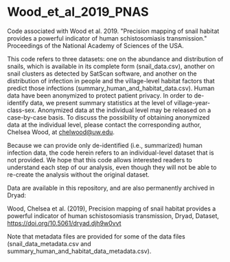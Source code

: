 # Wood_et_al_2019_PNAS
Code associated with Wood et al. 2019. "Precision mapping of snail habitat provides a powerful indicator of human schistosomiasis transmission." Proceedings of the National Academy of Sciences of the USA.

This code refers to three datasets: one on the abundance and distribution of snails, which is available in its complete form (snail_data.csv), 
another on snail clusters as detected by SatScan software, and another on the distribution of infection in people and the village-level habitat factors that predict those infections (summary_human_and_habitat_data.csv). Human data have been anonymized to protect patient privacy. In order to de-identify data, we present summary statistics at the level of village-year-class-sex. Anonymized data at the individual level may be released on a case-by-case basis. To discuss the possibility of obtaining anonymized data at the individual level, please contact the corresponding author, Chelsea Wood, at chelwood@uw.edu.

Because we can provide only de-identified (i.e., summarized) human infection data, the code herein refers to an individual-level dataset that is not provided. We hope that this code allows interested readers to understand each step of our analysis, even though they will not be able to re-create the analysis without the original dataset.

Data are available in this repository, and are also permanently archived in Dryad:

Wood, Chelsea et al. (2019), Precision mapping of snail habitat provides a powerful indicator of human schistosomiasis transmission, Dryad, Dataset, https://doi.org/10.5061/dryad.djh9w0vvt

Note that metadata files are provided for some of the data files (snail_data_metadata.csv and summary_human_and_habitat_data_metadata.csv).